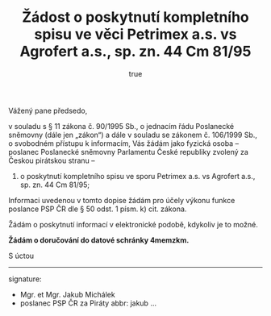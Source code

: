 ﻿---
title:      Žádost o poskytnutí kompletního spisu ve věci Petrimex a.s. vs Agrofert a.s., sp. zn. 44 Cm 81/95
author:
   name:    Jakub Michálek
   phone:   +420 775 978 550
   ds:      4memzkm
   mail:    jakub.michalek@pirati.cz
our:
   name:    Poslanecký klub Pirátů
   sign:    JMI \#cislo
your:
   name:    
      -     Městský soud v Praze
   note:
      -     k rukám předsedy Městského soudu v Praze
      -     JUDr. Libora Vávry
   ds:
      -     snkabbm
style:      letter
reminder:   true
---

Vážený pane předsedo,

v souladu s § 11 zákona č. 90/1995 Sb., o jednacím řádu Poslanecké sněmovny (dále jen „zákon“) a dále v souladu se zákonem č. 106/1999 Sb., o svobodném přístupu k informacím, Vás žádám jako fyzická osoba – poslanec Poslanecké sněmovny Parlamentu České republiky zvolený za Českou pirátskou stranu – 

1. o poskytnutí kompletního spisu ve sporu Petrimex a.s. vs Agrofert a.s., sp. zn. 44 Cm 81/95; 

Informaci uvedenou v tomto dopise žádám pro účely výkonu funkce poslance PSP ČR dle § 50 odst. 1 písm. k) cit. zákona.

Žádám o poskytnutí informací v elektronické podobě, kdykoliv je to možné. 

**Žádám o doručování do datové schránky 4memzkm.**

S úctou 

---
signature: 
  - Mgr. et Mgr. Jakub Michálek
  - poslanec PSP ČR za Piráty
abbr:       jakub
...
